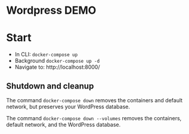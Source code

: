 # Wordpress DEMO
# Start
* In CLI: `docker-compose up`
* Background `docker-compose up -d`
* Navigate to: http://localhost:8000/

## Shutdown and cleanup
The command `docker-compose down` removes the containers and default network, but preserves your WordPress database.

The command `docker-compose down --volumes` removes the containers, default network, and the WordPress database.